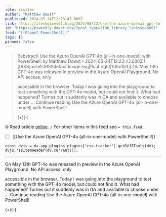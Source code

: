 ```yaml
---
role: rssitem
author: "Matthew Dowst"
published: 2024-05-24T12:23:43.000Z
link: https://alexholmeset.blog/2024/05/22/use-the-azure-openai-gpt-4o-all-in-one-model-with-powershell/
id: "https://psweekly.dowst.dev/?post_type=link_library_links&p=6891"
feed: "[[Planet PowerShell]]"
tags: []
pinned: false
---
```


> [!abstract] Use the Azure OpenAI GPT-4o (all-in-one-model) with PowerShell! by Matthew Dowst - 2024-05-24T12:23:43.000Z
> ![[RSS/assets/RSSdefaultImage.svg|float:right|100x100]] On May 13th GPT-4o was released in preview in the Azure OpenAI Playground. No API access, only
> 
> accessible in the browser. Today I was going into the playground to test something with the GPT-4o model, but could not find it. What had happened? Turnes out it suddenly was in GA and available to choose under ... Continue reading Use the Azure OpenAI GPT-4o (all-in-one-model) with PowerShell!
> 
> (+)(-)

🌐 Read article [online](https://alexholmeset.blog/2024/05/22/use-the-azure-openai-gpt-4o-all-in-one-model-with-powershell/). ⤴ For other items in this feed see `= this.feed`.

- [ ] [[Use the Azure OpenAI GPT-4o (all-in-one-model) with PowerShell!]]

~~~dataviewjs
const dvjs = dv.app.plugins.plugins["rss-tracker"].getDVJSTools(dv);
dvjs.rssItemHeader(dv.current());
~~~

- - -
On May 13th GPT-4o was released in preview in the Azure OpenAI Playground. No API access, only

accessible in the browser. Today I was going into the playground to test something with the GPT-4o model, but could not find it. What had happened? Turnes out it suddenly was in GA and available to choose under ... Continue reading Use the Azure OpenAI GPT-4o (all-in-one-model) with PowerShell!

(+)(-)